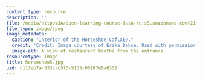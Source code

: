```yaml
---
content_type: resource
description: ''
file: /media/https%3A/open-learning-course-data-rc.s3.amazonaws.com/21m-873-theater-arts-topics-suburbia-january-iap-2008/c117eb7a533cc5f3513506107e0a6352_horseshoe5.jpg
file_type: image/jpeg
image_metadata:
  caption: "Interior of the Horseshoe Caf\xE9."
  credit: 'Credit: Image courtesy of Erika Bakse. Used with permission.'
  image-alt: A view of restaurant booths from the entrance.
resourcetype: Image
title: horseshoe5.jpg
uid: c117eb7a-533c-c5f3-5135-06107e0a6352
---
```

